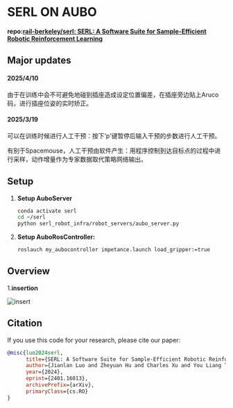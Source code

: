 # SERL ON AUBO

**repo:[rail-berkeley/serl: SERL: A Software Suite for Sample-Efficient Robotic Reinforcement Learning](https://github.com/rail-berkeley/serl)**

## Major updates
#### 2025/4/10
由于在训练中会不可避免地碰到插座造成设定位置偏差，在插座旁边贴上Aruco码，进行插座位姿的实时矫正。

#### 2025/3/19
可以在训练时候进行人工干预：按下‘p'键暂停后输入干预的步数进行人工干预。

有别于Spacemouse，人工干预由软件产生：用程序控制到达目标点的过程中进行采样，动作增量作为专家数据取代策略网络输出。

## Setup
1. **Setup AuboServer**
   
    ```bash
    conda activate serl
    cd ~/serl
    python serl_robot_infra/robot_servers/aubo_server.py
    ```
    
2. **Setup AuboRosController:**
   
    ```bash
    roslauch my_aubocontroller impetance.launch load_gripper:=true
    ```

## Overview

1.**insertion**

![insert](./docs/images/insert.gif)

## Citation

If you use this code for your research, please cite our paper:

```bibtex
@misc{luo2024serl,
      title={SERL: A Software Suite for Sample-Efficient Robotic Reinforcement Learning},
      author={Jianlan Luo and Zheyuan Hu and Charles Xu and You Liang Tan and Jacob Berg and Archit Sharma and Stefan Schaal and Chelsea Finn and Abhishek Gupta and Sergey Levine},
      year={2024},
      eprint={2401.16013},
      archivePrefix={arXiv},
      primaryClass={cs.RO}
}
```
